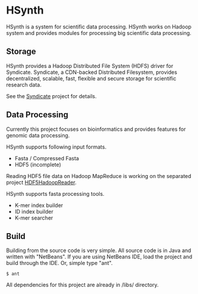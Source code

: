 HSynth
======

HSynth is a system for scientific data processing. HSynth works on Hadoop system and provides modules for processing big scientific data processing.

Storage
-------

HSynth provides a Hadoop Distributed File System (HDFS) driver for Syndicate. Syndicate, a CDN-backed Distributed Filesystem, provides decentralized, scalable, fast, flexible and secure storage for scientific research data.

See the [Syndicate](https://github.com/jcnelson/syndicate) project for details.

Data Processing
---------------

Currently this project focuses on bioinformatics and provides features for genomic data processing.

HSynth supports following input formats.
* Fasta / Compressed Fasta
* HDF5 (incomplete)

Reading HDF5 file data on Hadoop MapReduce is working on the separated project [HDF5HadoopReader](https://github.com/iychoi/HDF5HadoopReader).

HSynth supports fasta processing tools.
* K-mer index builder
* ID index builder
* K-mer searcher

Build
-----

Building from the source code is very simple. All source code is in Java and written with "NetBeans". If you are using NetBeans IDE, load the project and build through the IDE. Or, simple type "ant".

```
$ ant
```

All dependencies for this project are already in /libs/ directory.


